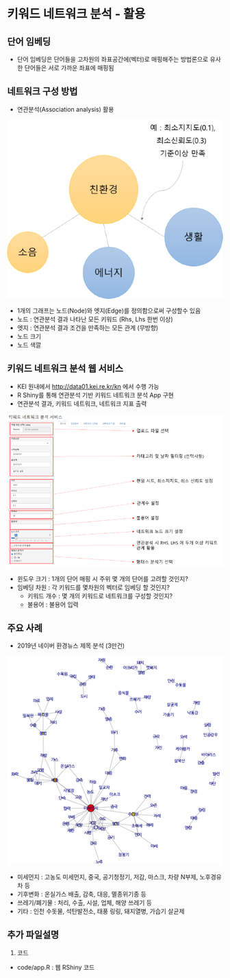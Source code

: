 # 키워드 네트워크 분석 -  활용

## 단어 임베딩
- 단어 임베딩은 단어들을 고차원의 좌표공간에(벡터)로 매핑해주는 방법론으로 유사한 단어들은 서로 가까운 좌표에 매핑됨



## 네트워크 구성 방법
- 연관분석(Association analysis) 활용


<img src = "https://github.com/keibigdata/dyjin_2020/blob/master/3_%ED%82%A4%EC%9B%8C%EB%93%9C_%EB%84%A4%ED%8A%B8%EC%9B%8C%ED%81%AC_%EB%B6%84%EC%84%9D_%EC%97%B0%EA%B4%80%EB%B6%84%EC%84%9D/images/2.png?raw=true">

- 1개의 그래프는 노드(Node)와 엣지(Edge)를 정의함으로써 구성할수 있음
- 노드 : 연관분석 결과 나타난 모든 키워드 (Rhs, Lhs 한번 이상)
- 엣지 : 연관분석 결과 조건을 만족하는 모든 관계 (무방향)
- 노드 크기
- 노드 색깔


## 키워드 네트워크 분석 웹 서비스
- KEI 원내에서 http://data01.kei.re.kr/kn 에서 수행 가능
- R Shiny를 통해 연관분석 기반 키워드 네트워크 분석 App 구현
- 연관분석 결과, 키워드 네트워크, 네트워크 지표 출력
<img src = "https://github.com/keibigdata/dyjin_2020/blob/master/3_%ED%82%A4%EC%9B%8C%EB%93%9C_%EB%84%A4%ED%8A%B8%EC%9B%8C%ED%81%AC_%EB%B6%84%EC%84%9D_%EC%97%B0%EA%B4%80%EB%B6%84%EC%84%9D/images/1.png?raw=true">

 - 윈도우 크기 : 1개의 단어 매핑 시 주위 몇 개의 단어를 고려할 것인지?
 - 임베딩 차원 : 각 키워드를 몇차원의 벡터로 임베딩 할 것인지?
    - 키워드 개수 : 몇 개의 키워드로 네트워크를 구성할 것인지?
    - 불용어 : 불용어 입력 

## 주요 사례
- 2019년 네이버 환경뉴스 제목 분석 (3만건)

<img src = "https://github.com/keibigdata/dyjin_2020/blob/master/3_%ED%82%A4%EC%9B%8C%EB%93%9C_%EB%84%A4%ED%8A%B8%EC%9B%8C%ED%81%AC_%EB%B6%84%EC%84%9D_%EC%97%B0%EA%B4%80%EB%B6%84%EC%84%9D/images/3.png?raw=true">


- 미세먼지 : 고농도 미세먼지, 중국, 공기청정기, 저감, 마스크, 차량 N부제, 노후경유차 등
- 기후변화 : 온실가스 배출, 감축, 대응, 멸종위기종 등
- 쓰레기/폐기물 : 처리, 수출, 시설, 업체, 해양 쓰레기 등
- 기타 : 인천 수돗물, 석탄발전소, 태풍 링링, 돼지열병, 가습기 살균제 

## 추가 파일설명
1) 코드 
- code/app.R : 웹 RShiny 코드

